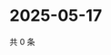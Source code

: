# 2025-05-17

共 0 条

<!-- BEGIN ZHIHUVIDEO -->
<!-- 最后更新时间 Sat May 17 2025 14:14:48 GMT+0800 (China Standard Time) -->

<!-- END ZHIHUVIDEO -->
